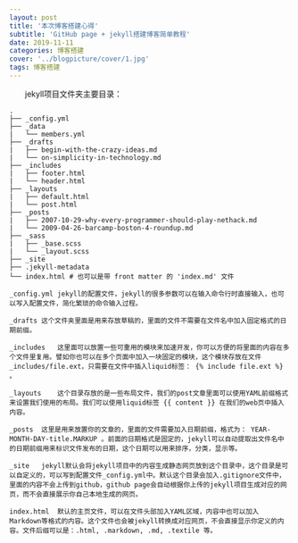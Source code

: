 ```yaml
---
layout: post
title: '本次博客搭建心得'  
subtitle: 'GitHub page + jekyll搭建博客简单教程'
date: 2019-11-11
categories: 博客搭建
cover: '../blogpicture/cover/1.jpg'
tags: 博客搭建
---
```



&emsp;&emsp;jekyll项目文件夹主要目录：
    
    .
    ├── _config.yml
    ├── _data
    |   └── members.yml
    ├── _drafts
    |   ├── begin-with-the-crazy-ideas.md
    |   └── on-simplicity-in-technology.md
    ├── _includes
    |   ├── footer.html
    |   └── header.html
    ├── _layouts
    |   ├── default.html
    |   └── post.html
    ├── _posts
    |   ├── 2007-10-29-why-every-programmer-should-play-nethack.md
    |   └── 2009-04-26-barcamp-boston-4-roundup.md
    ├── _sass
    |   ├── _base.scss
    |   └── _layout.scss
    ├── _site
    ├── .jekyll-metadata
    └── index.html # 也可以是带 front matter 的 'index.md' 文件
    
    _config.yml	jekyll的配置文件，jekyll的很多参数可以在输入命令行时直接输入，也可以写入配置文件，简化繁琐的命令输入过程。

    _drafts	这个文件夹里面是用来存放草稿的，里面的文件不需要在文件名中加入固定格式的日期前缀。

    _includes	这里面可以放置一些可重用的模块来加速开发，你可以方便的将里面的内容在多个文件里复用。譬如你也可以在多个页面中加入一块固定的模块，这个模块存放在文件_includes/file.ext，只需要在文件中插入liquid标签： {% include file.ext %} 。

    _layouts	这个目录存放的是一些布局文件，我们的post文章里面可以使用YAML前缀格式来设置我们使用的布局。我们可以使用liquid标签 {{ content }} 在我们的web页中插入内容。

    _posts	这里是用来放置你的文章的，里面的文件需要加入日期前缀，格式为： YEAR-MONTH-DAY-title.MARKUP 。前面的日期格式是固定的，jekyll可以自动提取出文件名中的日期前缀用来标识文件发布的日期，这个日期可以用来排序，分类，显示等。

    _site	jekyll默认会将jekyll项目中的内容生成静态网页放到这个目录中，这个目录是可以自定义的，可以写到配置文件_config.yml中。默认这个目录会加入.gitignore文件中，里面的内容不会上传到github，github page会自动根据你上传的jekyll项目生成对应的网页，而不会直接展示你自己本地生成的网页。

    index.html	默认的主页文件，可以在文件头部加入YAML区域，内容中也可以加入Markdown等格式的内容。这个文件也会被jekyll转换成对应网页，不会直接显示你定义的内容。文件后缀可以是：.html, .markdown, .md, .textile 等。

